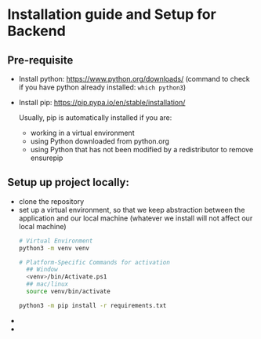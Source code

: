# Installation guide and Setup for Backend

## Pre-requisite 
- Install python: https://www.python.org/downloads/
  (command to check if you have python already installed: `which python3`)
- Install pip: https://pip.pypa.io/en/stable/installation/
  
  Usually, pip is automatically installed if you are:
  
  - working in a virtual environment
  - using Python downloaded from python.org
  - using Python that has not been modified by a redistributor to remove ensurepip

## Setup up project locally:
- clone the repository 
- set up a virtual environment, so that we keep abstraction between the application and our local machine (whatever we install will not affect our local machine)
  ```bash
  # Virtual Environment 
  python3 -m venv venv

  # Platform-Specific Commands for activation
    ## Window
    <venv>/bin/Activate.ps1
    ## mac/linux
    source venv/bin/activate
  
  python3 -m pip install -r requirements.txt
  ```
- 
- 
  
